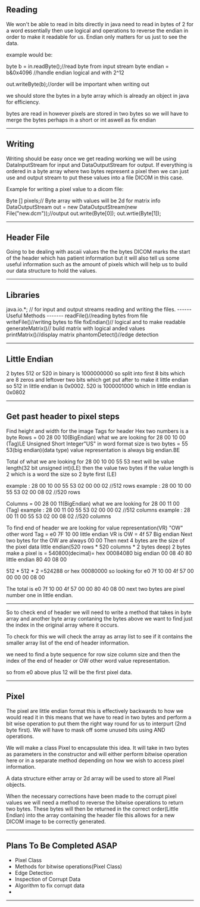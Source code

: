 ## Reading
We won't be able to read in bits directly in java need to read in bytes of 2 for a word essentially then use logical and operations to reverse the endian in order to make it readable for us. Endian only matters for us just to see the data.

example would be:

byte b = in.readByte();//read byte from input stream
byte endian = b&0x4096 //handle endian logical and with 2^12


out.writeByte(b);//order will be important when writing out

we should store the bytes in a byte array which is already an object in java for efficiency.

bytes are read in however pixels are stored in two bytes so we will have to merge the bytes perhaps in a short or int aswell as fix endian

-------------------------------------------

## Writing
Writing should be easy once we get reading working we will be using DataInputStream for input and DataOutputStream for output. If everything is ordered in a byte array where two bytes represent a pixel then we can just use and output stream to put these values into a file DICOM in this case.

Example for writing a pixel value to a dicom file:

Byte [] pixels;// Byte array with values will be 2d for matrix info
DataOutputStream out = new DataOutputStream(new File("new.dcm"));//output
out.write(Byte[0]);
out.wrtie(Byte[1]);

---------------------------------------------

##  Header File 
Going to be dealing with ascaii values the the bytes DICOM marks the start of the header which has patient information but it will also tell us some useful information such as the amount of pixels which will help us to build our data structure to hold the values.

------------------------------------------------


## Libraries 
java.io.*; // for input and output streams reading and writing the files.
------ Useful Methods -------
readFile()//reading bytes from file
writeFile()//writing bytes to file
fixEndian()// logical and to make readable
generateMatrix()// build matrix with logical anded values
printMatrix()//display matrix
phantomDetect()//edge detection

-------------------------------------------------

## Little Endian
2 bytes 512 or 520 in binary is 1000000000 so split into first 8 bits which are 8 zeros and leftover two bits which get put after to make it little endian
so 512 in little endian is 0x0002. 520 is 1000001000 which in little endian is 0x0802

------------------------------------------------

## Get past header to pixel steps
Find height and width for the image
Tags for header
Hex two numbers is a byte
Rows = 00 28 00 10(BigEndian) what we are looking for 28 00 10 00 (Tag)LE
Unsigned Short Integer"US" in word format size is two bytes = 55 53(big endian)(data type) value representation is always big endian.BE

Total of what we are looking for  28 00 10 00 55 53 next will be value length(32 bit unsigned int)(LE) then the value two bytes if the value length is 2 which is a word the size  so 2 byte first (LE)

example : 28 00 10 00 55 53 02 00 00 02 //512 rows
example : 28 00 10 00 55 53 02 00 08 02 //520 rows

Columns = 00 28 00 11(BigEndian) what we are looking for 28 00 11 00 (Tag)
example : 28 00 11 00 55 53 02 00 00 02 //512 columns
example : 28 00 11 00 55 53 02 00 08 02 //520 columns

To find end of header we are looking for value representation(VR) "OW" other word
Tag = e0 7F 10 00 little endian
VR is OW = 4f 57 Big endian
Next two bytes for the OW are always 00 00
Then next 4 bytes are the size of the pixel data little endian(520 rows * 520 columns * 2 bytes deep) 2 bytes make a pixel is = 540800(decimal)= hex 00084080  big endian 00 08 40 80 little endian 80 40 08 00

512 * 512 * 2 =524288 or hex 00080000 so looking for e0 7f 10 00 4f 57 00 00 00 00 08 00

The total is e0 7f 10 00 4f 57 00 00 80 40 08 00 next two bytes are pixel number one in little endian.

-----------------------------------------------------

So to check end of header we will need to write a method that takes in byte array and another byte array contaning the bytes above we want to find just the index in the original array where it occurs.

To check for this we will check the array as array list to see if it contains the smaller array list of the end of header information.

we need to find a byte sequence for row size column size and then the index of the end of header or OW other word value representation.


so from e0 above plus 12 will be the first pixel data.

--------------------------------------------------------

## Pixel

The pixel are little endian format this is effectively backwards to how we would read it in this means that we have to read in two bytes and perform a bit wise operation to put them the right way round for us to interpurt (2nd byte first). We will have to mask off some unused bits using AND operations.

We will make a class Pixel to encapsulate this idea. It will take in two bytes as parameters in the constructor and will either perform bitwise operation here or in a separate method depending on how we wish to access pixel information.

A data structure either array or 2d array will be used to store all Pixel objects. 

When the necessary corrections have been made to the corrupt pixel values we will need a method to reverse the bitwise operations to return two bytes. These bytes will then be returned in the correct order(Little Endian) into the array containing the header file this allows for a new DICOM image to be correctly generated.

----------------------------------------------------------

## Plans To Be Completed ASAP
- Pixel Class
- Methods for bitwise operations(Pixel Class)
- Edge Detection
- Inspection of Corrupt Data
- Algorithm to fix corrupt data
- 

---------------------------------------------------------
